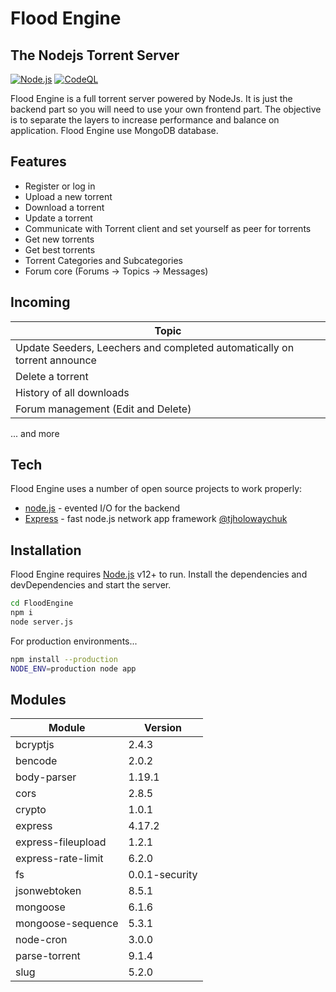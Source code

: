 # Flood Engine
## The Nodejs Torrent Server

[![Node.js](https://github.com/Blazkowitcz/FloodEngine/actions/workflows/nodejs.yaml/badge.svg?branch=master)](https://github.com/Blazkowitcz/FloodEngine/actions/workflows/nodejs.yaml) [![CodeQL](https://github.com/Blazkowitcz/FloodEngine/actions/workflows/codeql-analysis.yml/badge.svg?branch=master)](https://github.com/Blazkowitcz/FloodEngine/actions/workflows/codeql-analysis.yml)


Flood Engine is a full torrent server powered by NodeJs. It is just the backend part so you will need to use your own frontend part. The objective is to separate the layers to increase performance and balance on application. Flood Engine use MongoDB database.

## Features

- Register or log in
- Upload a new torrent
- Download a torrent
- Update a torrent
- Communicate with Torrent client and set yourself as peer for torrents
- Get new torrents
- Get best torrents
- Torrent Categories and Subcategories
- Forum core (Forums -> Topics -> Messages)

## Incoming

| Topic |
| ------ |
| Update Seeders, Leechers and completed automatically on torrent announce |
| Delete a torrent |
| History of all downloads |
| Forum management (Edit and Delete) |

... and more

## Tech

Flood Engine uses a number of open source projects to work properly:
- [node.js] - evented I/O for the backend
- [Express] - fast node.js network app framework [@tjholowaychuk]

## Installation

Flood Engine requires [Node.js](https://nodejs.org/) v12+ to run.
Install the dependencies and devDependencies and start the server.
```sh
cd FloodEngine
npm i
node server.js
```

For production environments...

```sh
npm install --production
NODE_ENV=production node app
```

## Modules

| Module | Version |
| ------ | ------ |
| bcryptjs | 2.4.3 |
| bencode | 2.0.2 |
| body-parser | 1.19.1 |
| cors | 2.8.5 |
| crypto | 1.0.1 |
| express | 4.17.2 |
| express-fileupload | 1.2.1 |
| express-rate-limit | 6.2.0 |
| fs | 0.0.1-security |
| jsonwebtoken | 8.5.1 |
| mongoose | 6.1.6 |
| mongoose-sequence | 5.3.1 |
| node-cron | 3.0.0 |
| parse-torrent | 9.1.4 |
| slug | 5.2.0 |

   [node.js]: <http://nodejs.org>
   [@tjholowaychuk]: <http://twitter.com/tjholowaychuk>
   [express]: <http://expressjs.com>
